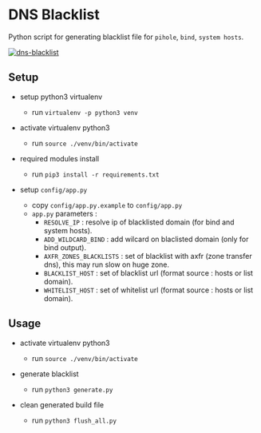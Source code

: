 # DNS Blacklist

Python script for generating blacklist file for `pihole`, `bind`, `system hosts`.

[![dns-blacklist](https://asciinema.org/a/385212.svg)](https://asciinema.org/a/385212)

## Setup

- setup python3 virtualenv 
    - run `virtualenv -p python3 venv`

- activate virtualenv python3

    - run `source ./venv/bin/activate`

- required modules install

    - run `pip3 install -r requirements.txt`

- setup `config/app.py`
    - copy `config/app.py.example` to `config/app.py`
    - `app.py` parameters :
        - `RESOLVE_IP`            : resolve ip of blacklisted domain (for bind and system hosts).
        - `ADD_WILDCARD_BIND`     : add wilcard on blaclisted domain (only for bind output).
        - `AXFR_ZONES_BLACKLISTS` : set of blacklist with axfr (zone transfer dns), this may run slow on huge zone.
        - `BLACKLIST_HOST`        : set of blacklist url (format source : hosts or list domain).
        - `WHITELIST_HOST`        : set of whitelist url (format source : hosts or list domain).

## Usage

- activate virtualenv python3

    - run `source ./venv/bin/activate`

- generate blacklist
    - run `python3 generate.py`

- clean generated build file
    - run `python3 flush_all.py`
